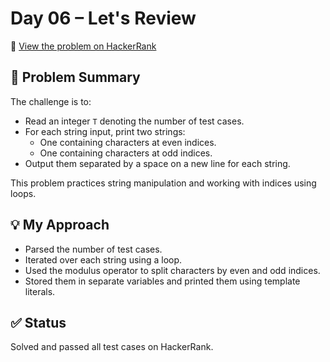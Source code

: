 # Day 06 – Let's Review

🔗 [View the problem on HackerRank](https://www.hackerrank.com/challenges/30-review-loop/problem?isFullScreen=true)

## 📘 Problem Summary
The challenge is to:
- Read an integer `T` denoting the number of test cases.
- For each string input, print two strings:
  - One containing characters at even indices.
  - One containing characters at odd indices.
- Output them separated by a space on a new line for each string.

This problem practices string manipulation and working with indices using loops.

## 💡 My Approach
- Parsed the number of test cases.
- Iterated over each string using a loop.
- Used the modulus operator to split characters by even and odd indices.
- Stored them in separate variables and printed them using template literals.

## ✅ Status
Solved and passed all test cases on HackerRank.


